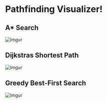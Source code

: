 # Pathfinding Visualizer!

## A* Search

![Imgur](https://imgur.com/cXl8iv4.png)

## Dijkstras Shortest Path

![Imgur](https://imgur.com/vioven3.png)

## Greedy Best-First Search

![Imgur](https://imgur.com/9BXg4M0.png)
